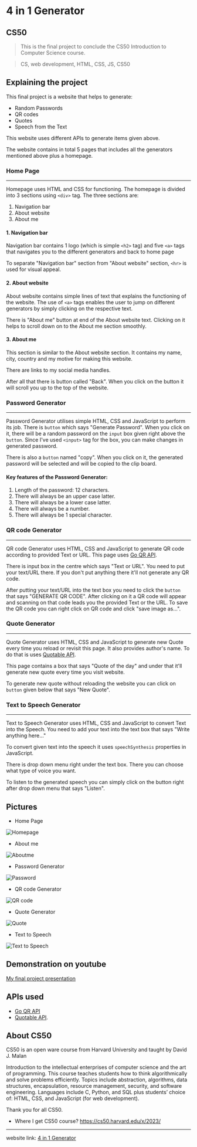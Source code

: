 # 4 in 1 Generator


## CS50

>This is the final project to conclude the CS50 Introduction to Computer Science course.

>CS, web development, HTML, CSS, JS, CS50


## Explaining the project

This final project is a website that helps to generate:

* Random Passwords
* QR codes
* Quotes
* Speech from the Text

This website uses different APIs to generate items given above.

The website contains in total 5 pages that includes all the generators mentioned above plus a homepage.


### Home Page

---

Homepage uses HTML and CSS for functioning. The homepage is divided into 3 sections
using ```<div>``` tag. The three sections are:

1. Navigation bar
2. About website
3. About me

#### 1. Navigation bar

Navigation bar contains 1 logo (which is simple ```<h2>``` tag) and five ```<a>``` tags that navigates you to the different generators and back to home page

To separate "Navigation bar" section from "About website" section, ```<hr>``` is used for visual appeal.

#### 2. About website

About website contains simple lines of text that explains the functioning of the website. The use of ```<a>``` tags enables the user to jump on different generators by simply clicking on the respective text.

There is "About me" button at end of the About website text. Clicking on it helps to scroll down on to the About me section smoothly.

#### 3. About me

This section is similar to the About website section. It contains my name, city, country and my motive for making this website.

There are links to my social media handles.

After all that there is button called "Back". When you click on the button it will scroll you up to the top of the website.


### Password Generator

---

Password Generator utilises simple HTML, CSS and JavaScript to perform its job. There is ```button``` which says "Generate Password". When you click on it, there will be a random password on the ```input``` box given right above the ```button```. Since I've used ```<input>``` tag for the box, you can make changes in generated password.

There is also a ```button``` named "copy". When you click on it, the generated password will be selected and will be copied to the clip board.

#### Key features of the Password Generator:

1. Length of the password: 12 characters.
1. There will always be an upper case latter.
2. There will always be a lower case latter.
3. There will always be a number.
4. There will always be 1 special character.


### QR code Generator

---

QR code Generator uses HTML, CSS and JavaScript to generate QR code according to provided Text or URL. This page uses [Go QR API](https://goqr.me/api/).

There is input box in the centre which says "Text or URL". You need to put your text/URL there. If you don't put anything there it'll not generate any QR code. 

After putting your text/URL into the text box you need to click the ```button``` that says "GENERATE QR CODE". After clicking on it a QR code will appear and scanning on that code leads you the provided Text or the URL. To save the QR code you can right click on QR code and click "save image as...".


### Quote Generator

---

Quote Generator uses HTML, CSS and JavaScript to generate new Quote every time you reload or revisit this page. It also provides author's name. To do that is uses [Quotable API](https://github.com/lukePeavey/quotable).

This page contains a box that says "Quote of the day" and under that it'll generate new quote every time you visit website.

To generate new quote without reloading the website you can click on ```button``` given below that says "New Quote".


### Text to Speech Generator

---

Text to Speech Generator uses HTML, CSS and JavaScript to convert Text into the Speech. You need to add your text into the text box that says "Write anything here..."

To convert given text into the speech it uses ```speechSynthesis``` properties in JavaScript.

There is drop down menu right under the text box. There you can choose what type of voice you want.

To listen to the generated speech you can simply click on the button right after drop down menu that says "Listen".

## Pictures

* Home Page

![Homepage](screenshots/Homepage.png)

* About me

![Aboutme](screenshots/About-me.png)

* Password Generator

![Password](screenshots/Password.png)

* QR code Generator

![QR code](screenshots/QRcode.png)

* Quote Generator

![Quote](screenshots/Quote.png)

* Text to Speech 

![Text to Speech](screenshots/Text-to-speech.png)



## Demonstration on youtube

[My final project presentation](#)

## APIs used

* [Go QR API](https://goqr.me/api/)
* [Quotable API](https://github.com/lukePeavey/quotable).



## About CS50

CS50 is an open ware course from Harvard University and taught by David J. Malan

Introduction to the intellectual enterprises of computer science and the art of programming. This course teaches students how to think algorithmically and solve problems efficiently. Topics include abstraction, algorithms, data structures, encapsulation, resource management, security, and software engineering. Languages include C, Python, and SQL plus students’ choice of: HTML, CSS, and JavaScript (for web development).

Thank you for all CS50.

- Where I get CS50 course?
https://cs50.harvard.edu/x/2023/

---
website link: [4 in 1 Generator](https://rudraa19.github.io/4-in-1-generator-cs50/index.html)
